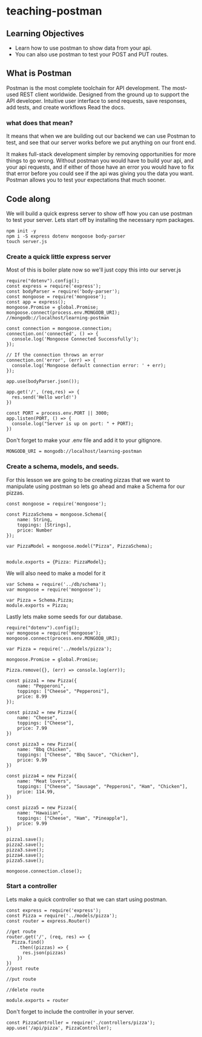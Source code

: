 # teaching-postman

## Learning Objectives

- Learn how to use postman to show data from your api.
- You can also use postman to test your POST and PUT routes.

## What is Postman

Postman is the most complete toolchain for API development. The most-used REST client worldwide. Designed from the ground up to support the API developer. Intuitive user interface to send requests, save responses, add tests, and create workflows Read the docs.

### what does that mean?

It means that when we are building out our backend we can use Postman to test, and see that our server works before we put anything on our front end.  

It makes full-stack development simpler by removing opportunities for more things to go wrong.  Without postman you would have to build your api, and your api requests, and if either of those have an error you would have to fix that error before you could see if the api was giving you the data you want.  Postman allows you to test your expectations that much sooner.

## Code along

We will build a quick express server to show off how you can use postman to test your server. Lets start off by installing the necessary npm packages.

```
npm init -y
npm i -S express dotenv mongoose body-parser
touch server.js
```

### Create a quick little express server

Most of this is boiler plate now so we'll just copy this into our server.js

```
require("dotenv").config();
const express = require('express');
const bodyParser = require('body-parser');
const mongoose = require('mongoose');
const app = express();
mongoose.Promise = global.Promise;
mongoose.connect(process.env.MONGODB_URI); //mongodb://localhost/learning-postman

const connection = mongoose.connection;
connection.on('connected', () => {
  console.log('Mongoose Connected Successfully');    
}); 

// If the connection throws an error
connection.on('error', (err) => {  
  console.log('Mongoose default connection error: ' + err);
}); 

app.use(bodyParser.json());

app.get('/', (req,res) => {
  res.send('Hello world!')
})

const PORT = process.env.PORT || 3000;
app.listen(PORT, () => {
  console.log("Server is up on port: " + PORT);
})
```

Don't forget to make your .env file and add it to your gitignore.

```
MONGODB_URI = mongodb://localhost/learning-postman
```

### Create a schema, models, and seeds.

For this lesson we are going to be creating pizzas that we want to manipulate using postman so lets go ahead and make a Schema for our pizzas.

```
const mongoose = require('mongoose');

const PizzaSchema = mongoose.Schema({
    name: String,
    toppings: [Strings],
    price: Number
});

var PizzaModel = mongoose.model("Pizza", PizzaSchema);


module.exports = {Pizza: PizzaModel};
```

We will also need to make a model for it
```
var Schema = require('../db/schema');
var mongoose = require('mongoose');

var Pizza = Schema.Pizza;
module.exports = Pizza;
```

Lastly lets make some seeds for our database.
```
require("dotenv").config();
var mongoose = require('mongoose');
mongoose.connect(process.env.MONGODB_URI);

var Pizza = require('../models/pizza');

mongoose.Promise = global.Promise;

Pizza.remove({}, (err) => console.log(err));

const pizza1 = new Pizza({
    name: "Pepperoni",
    toppings: ["Cheese", "Pepperoni"],
    price: 8.99
});

const pizza2 = new Pizza({
    name: "Cheese",
    toppings: ["Cheese"],
    price: 7.99
})

const pizza3 = new Pizza({
    name: "Bbq Chicken",
    toppings: ["Cheese", "Bbq Sauce", "Chicken"],
    price: 9.99
})

const pizza4 = new Pizza({
    name: "Meat lovers",
    toppings: ["Cheese", "Sausage", "Pepperoni", "Ham", "Chicken"],
    price: 114.99,
})

const pizza5 = new Pizza({
    name: "Hawaiian",
    toppings: ["Cheese", "Ham", "Pineapple"],
    price: 9.99
})

pizza1.save();
pizza2.save();
pizza3.save();
pizza4.save();
pizza5.save();

mongoose.connection.close();
```

### Start a controller

Lets make a quick controller so that we can start using postman.

```
const express = require('express');
const Pizza = require('../models/pizza');
const router = express.Router()

//get route
router.get('/', (req, res) => {
  Pizza.find()
    .then((pizzas) => {
      res.json(pizzas)
    })
})
//post route

//put route

//delete route

module.exports = router
```

Don't forget to include the controller in your server.
```
const PizzaController = require('./controllers/pizza');
app.use('/api/pizza', PizzaController);
```

